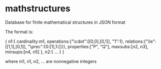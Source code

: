 mathstructures
==============

Database for finite mathematical structures in JSON format

The format is:

{
n1:{
cardinality:m1, 
operations:{"\\cdot":[[0,0],[0,1]], "1":1}, 
relations:{"\\le":[[1,1],[0,1]], "\\prec":{0:[1],1:[]}},
properties:["P", "Q"],
maxsubs:[n2, n3],
minsups:[n4, n5]
},
n2:{
...
}
}

where m1, n1, n2, ... are nonnegative integers
